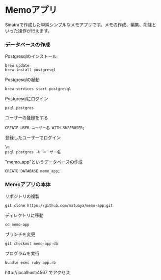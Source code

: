 # Memoアプリ
Sinatraで作成した単純シンプルなメモアプリです。メモの作成、編集、削除といった操作が行えます。

### データベースの作成
Postgresqlのインストール
```
brew update
brew install postgresql
```
Postgresqlの起動
```
brew services start postgresql
```
Postgresqlにログイン
```
psql postgres
```
ユーザーの登録をする
```
CREATE USER ユーザー名 WITH SUPERUSER;
```
登録したユーザーでログイン
```
\q
psql postgres -U ユーザー名
```
"memo_app"というデータベースの作成
```
CREATE DATABASE memo_app;
```
### Memoアプリの本体
リポジトリの複製
```
git clone https://github.com/matuaya/memo-app.git
```
ディレクトリに移動
```
cd memo-app
```
ブランチを変更
```
git checkout memo-app-db
```
プログラムを実行
```
bundle exec ruby app.rb
```
http://localhost:4567 でアクセス
